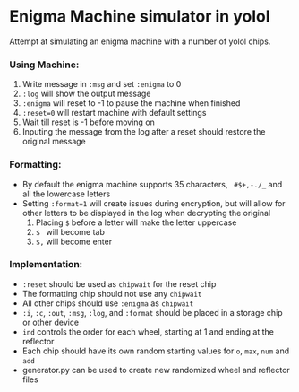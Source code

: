 # Enigma Machine simulator in yolol
Attempt at simulating an enigma machine with a number of yolol chips.

### Using Machine:
1. Write message in `:msg` and set `:enigma` to 0
2. `:log` will show the output message
3. `:enigma` will reset to -1 to pause the machine when finished
4. `:reset=0` will restart machine with default settings
5. Wait till reset is -1 before moving on
6. Inputing the message from the log after a reset should restore the original message

### Formatting:
- By default the enigma machine supports 35 characters, ` #$+,-./_` and all the lowercase letters
- Setting `:format=1` will create issues during encryption, but will allow for other letters to be displayed in the log when decrypting the original
	1. Placing `$` before a letter will make the letter uppercase
	2. `$ ` will become tab
	3. `$,` will become enter

### Implementation:
- `:reset` should be used as `chipwait` for the reset chip
- The formatting chip should not use any `chipwait`
- All other chips should use `:enigma` as `chipwait`
- `:i`, `:c`, `:out`, `:msg`, `:log`, and `:format` should be placed in a storage chip or other device
- `ind` controls the order for each wheel, starting at 1 and ending at the reflector
- Each chip should have its own random starting values for `o`, `max`, `num` and `add`
- generator.py can be used to create new randomized wheel and reflector files
